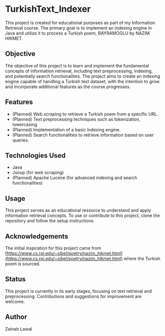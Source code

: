 # TurkishText_Indexer

This project is created for educational purposes as part of my Information Retrieval course. The primary goal is to implement an indexing engine in Java and utilize it to process a Turkish poem, BAYRAMOGLU by NAZIM HIKMET.

## Objective
The objective of this project is to learn and implement the fundamental concepts of information retrieval, including text preprocessing, indexing, and potentially search functionalities. The project aims to create an indexing engine capable of handling a Turkish text dataset, with the intention to grow and incorporate additional features as the course progresses.

## Features
- (Planned) Web scraping to retrieve a Turkish poem from a specific URL.
- (Planned) Text preprocessing techniques such as tokenization, lowercasing.
- (Planned) Implementation of a basic indexing engine.
- (Planned) Search functionalities to retrieve information based on user queries.

## Technologies Used
- Java
- Jsoup (for web scraping)
- (Planned) Apache Lucene (for advanced indexing and search functionalities)

## Usage
This project serves as an educational resource to understand and apply information retrieval concepts. To use or contribute to this project, clone the repository and follow the setup instructions.

## Acknowledgements
The initial inspiration for this project came from [https://www.cs.rpi.edu/~sibel/poetry/nazim_hikmet.html](https://www.cs.rpi.edu/~sibel/poetry/nazim_hikmet.html) where the Turkish poem is sourced.

## Status
This project is currently in its early stages, focusing on text retrieval and preprocessing. Contributions and suggestions for improvement are welcome.

## Author
Zainab Lawal
